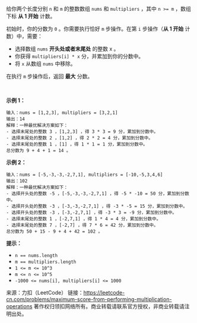 给你两个长度分别 ```n``` 和 ```m``` 的整数数组 ```nums``` 和 ```multipliers``` ，其中 ```n >= m``` ，数组下标 **从 1 开始** 计数。

初始时，你的分数为 ```0``` 。你需要执行恰好 ```m``` 步操作。在第 ```i``` 步操作（**从 1 开始** 计数）中，需要：

* 选择数组 ```nums``` **开头处或者末尾处** 的整数 x 。
* 你获得 ```multipliers[i] * x``` 分，并累加到你的分数中。
* 将 ```x``` 从数组 ```nums``` 中移除。

在执行 ```m``` 步操作后，返回 **最大** 分数。

 

**示例 1：**
```
输入：nums = [1,2,3], multipliers = [3,2,1]
输出：14
解释：一种最优解决方案如下：
- 选择末尾处的整数 3 ，[1,2,3] ，得 3 * 3 = 9 分，累加到分数中。
- 选择末尾处的整数 2 ，[1,2] ，得 2 * 2 = 4 分，累加到分数中。
- 选择末尾处的整数 1 ，[1] ，得 1 * 1 = 1 分，累加到分数中。
总分数为 9 + 4 + 1 = 14 。
```
**示例 2：**
```
输入：nums = [-5,-3,-3,-2,7,1], multipliers = [-10,-5,3,4,6]
输出：102
解释：一种最优解决方案如下：
- 选择开头处的整数 -5 ，[-5,-3,-3,-2,7,1] ，得 -5 * -10 = 50 分，累加到分数中。
- 选择开头处的整数 -3 ，[-3,-3,-2,7,1] ，得 -3 * -5 = 15 分，累加到分数中。
- 选择开头处的整数 -3 ，[-3,-2,7,1] ，得 -3 * 3 = -9 分，累加到分数中。
- 选择末尾处的整数 1 ，[-2,7,1] ，得 1 * 4 = 4 分，累加到分数中。
- 选择末尾处的整数 7 ，[-2,7] ，得 7 * 6 = 42 分，累加到分数中。
总分数为 50 + 15 - 9 + 4 + 42 = 102 。
```

**提示：**

* ```n == nums.length```
* ```m == multipliers.length```
* ```1 <= m <= 10^3```
* ```m <= n <= 10^5```
* ```-1000 <= nums[i], multipliers[i] <= 1000```

来源：力扣（LeetCode）
链接：https://leetcode-cn.com/problems/maximum-score-from-performing-multiplication-operations
著作权归领扣网络所有。商业转载请联系官方授权，非商业转载请注明出处。
